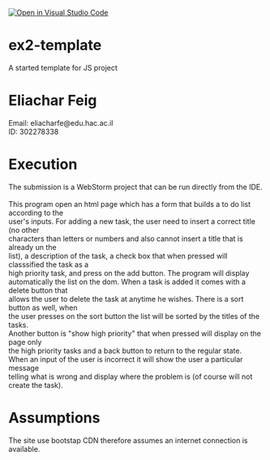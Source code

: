 [![Open in Visual Studio Code](https://classroom.github.com/assets/open-in-vscode-f059dc9a6f8d3a56e377f745f24479a46679e63a5d9fe6f495e02850cd0d8118.svg)](https://classroom.github.com/online_ide?assignment_repo_id=6212085&assignment_repo_type=AssignmentRepo)
# ex2-template
A started template for JS project

<h1>Eliachar Feig</h1>
<p>Email: eliacharfe@edu.hac.ac.il<br>
 ID: 302278338</p>

<h1>Execution</h1>
<p>
The submission is a WebStorm project that can be run directly from the IDE. <br><br>
 This program open an html page which has a form that builds a to do list according to the <br>
 user's inputs. For adding a new task, the user need to insert a correct title (no other <br>
 characters than letters or numbers and also cannot insert a title that is already un the <br>
 list), a description of the task, a check box that when pressed will classsified the task as a <br>
 high priority task, and press on the add button. The program will display <br>
 automatically the list on the dom. When a task is added it comes with a delete button that <br>
 allows the user to delete the task at anytime he wishes. There is a sort button as well, when <br>
 the user presses on the sort button the list will be sorted by the titles of the tasks. <br>
 Another button is "show high priority" that when pressed will display on the page only <br>
 the high priority tasks and a back button to return to the regular state. <br>
 When an input of the user is incorrect it will show the user a particular message <br>
 telling what is wrong and display where the problem is (of course will not create the task).
</p>
<h1>Assumptions</h1>
<p>
  The site use bootstap CDN therefore assumes an internet connection is available.
</p>
